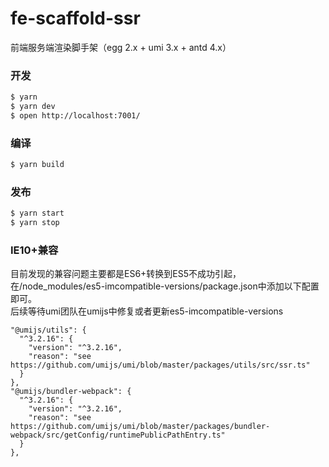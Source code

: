 # fe-scaffold-ssr

前端服务端渲染脚手架（egg 2.x + umi 3.x + antd 4.x）

### 开发

```bash
$ yarn
$ yarn dev
$ open http://localhost:7001/
```

### 编译

```bash
$ yarn build
```

### 发布

```bash
$ yarn start
$ yarn stop
```

### IE10+兼容

目前发现的兼容问题主要都是ES6+转换到ES5不成功引起，在/node_modules/es5-imcompatible-versions/package.json中添加以下配置即可。<br/>
后续等待umi团队在umijs中修复或者更新es5-imcompatible-versions

```
"@umijs/utils": {
  "^3.2.16": {
    "version": "^3.2.16",
    "reason": "see https://github.com/umijs/umi/blob/master/packages/utils/src/ssr.ts"
  }
},
"@umijs/bundler-webpack": {
  "^3.2.16": {
    "version": "^3.2.16",
    "reason": "see https://github.com/umijs/umi/blob/master/packages/bundler-webpack/src/getConfig/runtimePublicPathEntry.ts"
  }
},
```

[egg]: https://eggjs.org